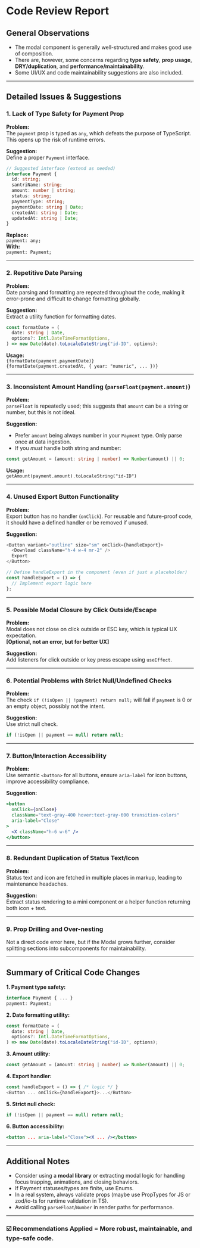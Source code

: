 # Code Review Report

## General Observations

- The modal component is generally well-structured and makes good use of composition.
- There are, however, some concerns regarding **type safety**, **prop usage**, **DRY/duplication**, and **performance/maintainability**.
- Some UI/UX and code maintainability suggestions are also included.

---

## Detailed Issues & Suggestions

### 1. Lack of Type Safety for Payment Prop

**Problem:**  
The `payment` prop is typed as `any`, which defeats the purpose of TypeScript. This opens up the risk of runtime errors.

**Suggestion:**  
Define a proper `Payment` interface.

```typescript
// Suggested interface (extend as needed)
interface Payment {
  id: string;
  santriName: string;
  amount: number | string;
  status: string;
  paymentType: string;
  paymentDate: string | Date;
  createdAt: string | Date;
  updatedAt: string | Date;
}
```

**Replace:**  
`payment: any;`  
**With:**  
`payment: Payment;`

---

### 2. Repetitive Date Parsing

**Problem:**  
Date parsing and formatting are repeated throughout the code, making it error-prone and difficult to change formatting globally.

**Suggestion:**  
Extract a utility function for formatting dates.

```typescript
const formatDate = (
  date: string | Date,
  options?: Intl.DateTimeFormatOptions,
) => new Date(date).toLocaleDateString("id-ID", options);
```

**Usage:**  
`{formatDate(payment.paymentDate)}`  
`{formatDate(payment.createdAt, { year: "numeric", ... })}`

---

### 3. Inconsistent Amount Handling (`parseFloat(payment.amount)`)

**Problem:**  
`parseFloat` is repeatedly used; this suggests that `amount` can be a string or number, but this is not ideal.

**Suggestion:**

- Prefer `amount` being always number in your `Payment` type. Only parse once at data ingestion.
- If you _must_ handle both string and number:

```typescript
const getAmount = (amount: string | number) => Number(amount) || 0;
```

**Usage:**  
`getAmount(payment.amount).toLocaleString("id-ID")`

---

### 4. Unused Export Button Functionality

**Problem:**  
Export button has no handler (`onClick`). For reusable and future-proof code, it should have a defined handler or be removed if unused.

**Suggestion:**

```typescript
<Button variant="outline" size="sm" onClick={handleExport}>
  <Download className="h-4 w-4 mr-2" />
  Export
</Button>

// Define handleExport in the component (even if just a placeholder)
const handleExport = () => {
  // Implement export logic here
};
```

---

### 5. Possible Modal Closure by Click Outside/Escape

**Problem:**  
Modal does not close on click outside or ESC key, which is typical UX expectation.  
**[Optional, not an error, but for better UX]**

**Suggestion:**  
Add listeners for click outside or key press escape using `useEffect`.

---

### 6. Potential Problems with Strict Null/Undefined Checks

**Problem:**  
The check `if (!isOpen || !payment) return null;` will fail if `payment` is 0 or an empty object, possibly not the intent.

**Suggestion:**  
Use strict null check.

```typescript
if (!isOpen || payment == null) return null;
```

---

### 7. Button/Interaction Accessibility

**Problem:**  
Use semantic `<button>` for all buttons, ensure `aria-label` for icon buttons, improve accessibility compliance.

**Suggestion:**

```jsx
<button
  onClick={onClose}
  className="text-gray-400 hover:text-gray-600 transition-colors"
  aria-label="Close"
>
  <X className="h-6 w-6" />
</button>
```

---

### 8. Redundant Duplication of Status Text/Icon

**Problem:**  
Status text and icon are fetched in multiple places in markup, leading to maintenance headaches.

**Suggestion:**  
Extract status rendering to a mini component or a helper function returning both icon + text.

---

### 9. Prop Drilling and Over-nesting

Not a direct code error here, but if the Modal grows further, consider splitting sections into subcomponents for maintainability.

---

## Summary of Critical Code Changes

**1. Payment type safety:**

```typescript
interface Payment { ... }
payment: Payment;
```

**2. Date formatting utility:**

```typescript
const formatDate = (
  date: string | Date,
  options?: Intl.DateTimeFormatOptions,
) => new Date(date).toLocaleDateString("id-ID", options);
```

**3. Amount utility:**

```typescript
const getAmount = (amount: string | number) => Number(amount) || 0;
```

**4. Export handler:**

```typescript
const handleExport = () => { /* logic */ }
<Button ... onClick={handleExport}>...</Button>
```

**5. Strict null check:**

```typescript
if (!isOpen || payment == null) return null;
```

**6. Button accessibility:**

```jsx
<button ... aria-label="Close"><X ... /></button>
```

---

## Additional Notes

- Consider using a **modal library** or extracting modal logic for handling focus trapping, animations, and closing behaviors.
- If Payment statuses/types are finite, use Enums.
- In a real system, always validate props (maybe use PropTypes for JS or zod/io-ts for runtime validation in TS).
- Avoid calling `parseFloat`/`Number` in render paths for performance.

---

### ☑️ Recommendations Applied = More robust, maintainable, and type-safe code.
